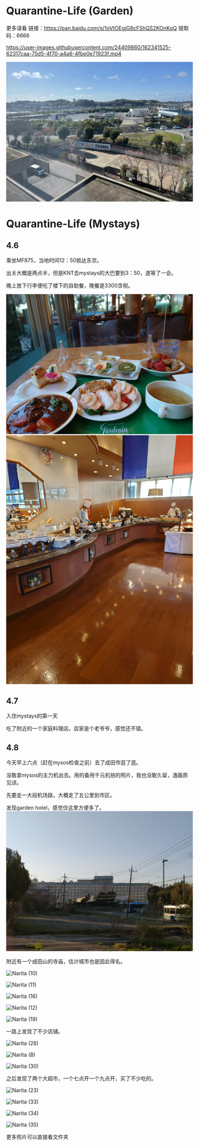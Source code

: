 # Quarantine-Life (Garden)

更多请看
链接：https://pan.baidu.com/s/1oVtOEgjG8cFShQS2KOnKqQ 
提取码：6666 

https://user-images.githubusercontent.com/24409860/162341525-62317caa-75d5-4f70-a4a6-4fbe0e71923f.mp4

![garden](https://github.com/AnranXu/Quarantine-Life/blob/main/garden/garden.jpg)

# Quarantine-Life (Mystays)

## 4.6

乘坐MF875，当地时间12：50抵达东京。

出关大概是两点半，但是KNT去mystays的大巴要到3：50，遂等了一会。

晚上放下行李便吃了楼下的自助餐，晚餐是3300含税。

![hotel 1](https://github.com/AnranXu/Quarantine-Life/blob/main/photos/hotel%20(1).jpg)
![hotel 2](https://github.com/AnranXu/Quarantine-Life/blob/main/photos/hotel%20(2).jpg)

## 4.7

入住mystays的第一天

吃了附近的一个家庭料理店。店家是个老爷爷，感觉还不错。

## 4.8

今天早上六点（赶在mysos检查之前）去了成田市逛了逛。

没敢拿mysos的主力机出去。用的备用千元机拍的照片，我也没敢久留，渣画质见谅。

先要走一大段机场路，大概走了五公里到市区。

发现garden hotel，感觉住这里方便多了。![Narita (4)](https://github.com/AnranXu/Quarantine-Life/blob/main/photos/Narita%20(4).jpg)

附近有一个成田山的寺庙，估计城市也是因此得名。

![Narita (10)](https://github.com/AnranXu/Quarantine-Life/blob/main/photos/Narita%20(10).jpg)

![Narita (11)](https://github.com/AnranXu/Quarantine-Life/blob/main/photos/Narita%20(11).jpg)

![Narita (16)](https://github.com/AnranXu/Quarantine-Life/blob/main/photos/Narita%20(16).jpg)

![Narita (12)](https://github.com/AnranXu/Quarantine-Life/blob/main/photos/Narita%20(12).jpg)

![Narita (19)](https://github.com/AnranXu/Quarantine-Life/blob/main/photos/Narita%20(19).jpg)

一路上发现了不少店铺。

![Narita (28)](https://github.com/AnranXu/Quarantine-Life/blob/main/photos/Narita%20(28).jpg)

![Narita (8)](https://github.com/AnranXu/Quarantine-Life/blob/main/photos/Narita%20(8).jpg)

![Narita (30)](https://github.com/AnranXu/Quarantine-Life/blob/main/photos/Narita%20(30).jpg)

之后发现了两个大超市，一个七点开一个九点开，买了不少吃的。

![Narita (23)](https://github.com/AnranXu/Quarantine-Life/blob/main/photos/Narita%20(23).jpg)

![Narita (33)](https://github.com/AnranXu/Quarantine-Life/blob/main/photos/Narita%20(33).jpg)

![Narita (34)](https://github.com/AnranXu/Quarantine-Life/blob/main/photos/Narita%20(34).jpg)

![Narita (35)](https://github.com/AnranXu/Quarantine-Life/blob/main/photos/Narita%20(35).jpg)

更多照片可以直接看文件夹
